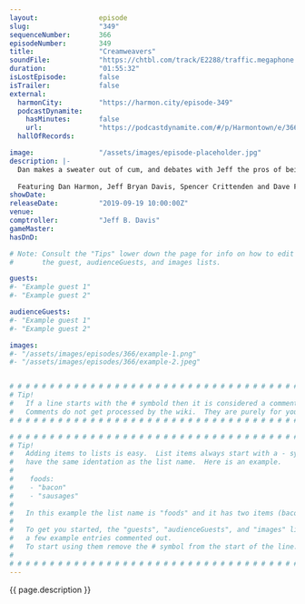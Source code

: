 ```yaml
---
layout:               episode
slug:                 "349"
sequenceNumber:       366
episodeNumber:        349
title:                "Creamweavers"
soundFile:            "https://chtbl.com/track/E2288/traffic.megaphone.fm/STA2083068173.mp3?updated=1596571350"
duration:             "01:55:32"
isLostEpisode:        false
isTrailer:            false
external:
  harmonCity:         "https://harmon.city/episode-349"
  podcastDynamite:
    hasMinutes:       false
    url:              "https://podcastdynamite.com/#/p/Harmontown/e/366/349"
  hallOfRecords:      

image:                "/assets/images/episode-placeholder.jpg"
description: |-
  Dan makes a sweater out of cum, and debates with Jeff the pros of being a stander wiper. Dave Foley joins in with tales from The Kids in the Hall and NewsRadio. Who wants a pocket shaman now?
  
  Featuring Dan Harmon, Jeff Bryan Davis, Spencer Crittenden and Dave Foley.
showDate:             
releaseDate:          "2019-09-19 10:00:00Z"
venue:                
comptroller:          "Jeff B. Davis"
gameMaster:           
hasDnD:               

# Note: Consult the "Tips" lower down the page for info on how to edit
#       the guest, audienceGuests, and images lists.

guests:
#- "Example guest 1"
#- "Example guest 2"

audienceGuests:
#- "Example guest 1"
#- "Example guest 2"

images:
#- "/assets/images/episodes/366/example-1.png"
#- "/assets/images/episodes/366/example-2.jpeg"


# # # # # # # # # # # # # # # # # # # # # # # # # # # # # # # # # # # # # # # # # # # # #
# Tip!
#   If a line starts with the # symbold then it is considered a comment.
#   Comments do not get processed by the wiki.  They are purely for your information.
# # # # # # # # # # # # # # # # # # # # # # # # # # # # # # # # # # # # # # # # # # # # #

# # # # # # # # # # # # # # # # # # # # # # # # # # # # # # # # # # # # # # # # # # # # #
# Tip!
#   Adding items to lists is easy.  List items always start with a - symbol and have
#   have the same identation as the list name.  Here is an example.
#
#    foods:
#    - "bacon"
#    - "sausages"
#
#   In this example the list name is "foods" and it has two items (bacon, and sausages).
#
#   To get you started, the "guests", "audienceGuests", and "images" lists below have
#   a few example entries commented out.
#   To start using them remove the # symbol from the start of the line.
#
# # # # # # # # # # # # # # # # # # # # # # # # # # # # # # # # # # # # # # # # # # # # #
---
```


<!-- The episode description will be rendered here -->
{{ page.description }}

<!-- Add your content BELOW here -->
<!-- vvvvvvvvvvvvvvvvvvvvvvvvvvv -->




<!-- ^^^^^^^^^^^^^^^^^^^^^^^^^^^ -->
<!-- Add your content ABOVE here -->

<!-- The episode gallery will be rendered here -->